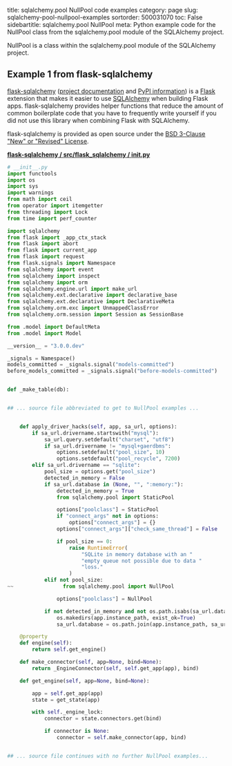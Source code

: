 title: sqlalchemy.pool NullPool code examples
category: page
slug: sqlalchemy-pool-nullpool-examples
sortorder: 500031070
toc: False
sidebartitle: sqlalchemy.pool NullPool
meta: Python example code for the NullPool class from the sqlalchemy.pool module of the SQLAlchemy project.


NullPool is a class within the sqlalchemy.pool module of the SQLAlchemy project.


## Example 1 from flask-sqlalchemy
[flask-sqlalchemy](https://github.com/pallets/flask-sqlalchemy)
([project documentation](https://flask-sqlalchemy.palletsprojects.com/en/2.x/)
and
[PyPI information](https://pypi.org/project/Flask-SQLAlchemy/)) is a
[Flask](/flask.html) extension that makes it easier to use
[SQLAlchemy](/sqlalchemy.html) when building Flask apps. flask-sqlalchemy
provides helper functions that reduce the amount of common boilerplate
code that you have to frequently write yourself if you did not use this
library when combining Flask with SQLAlchemy.

flask-sqlalchemy is provided as open source under the
[BSD 3-Clause "New" or "Revised" License](https://github.com/pallets/flask-sqlalchemy/blob/master/LICENSE.rst).

[**flask-sqlalchemy / src/flask_sqlalchemy / __init__.py**](https://github.com/pallets/flask-sqlalchemy/blob/master/src/flask_sqlalchemy/./__init__.py)

```python
# __init__.py
import functools
import os
import sys
import warnings
from math import ceil
from operator import itemgetter
from threading import Lock
from time import perf_counter

import sqlalchemy
from flask import _app_ctx_stack
from flask import abort
from flask import current_app
from flask import request
from flask.signals import Namespace
from sqlalchemy import event
from sqlalchemy import inspect
from sqlalchemy import orm
from sqlalchemy.engine.url import make_url
from sqlalchemy.ext.declarative import declarative_base
from sqlalchemy.ext.declarative import DeclarativeMeta
from sqlalchemy.orm.exc import UnmappedClassError
from sqlalchemy.orm.session import Session as SessionBase

from .model import DefaultMeta
from .model import Model

__version__ = "3.0.0.dev"

_signals = Namespace()
models_committed = _signals.signal("models-committed")
before_models_committed = _signals.signal("before-models-committed")


def _make_table(db):


## ... source file abbreviated to get to NullPool examples ...


    def apply_driver_hacks(self, app, sa_url, options):
        if sa_url.drivername.startswith("mysql"):
            sa_url.query.setdefault("charset", "utf8")
            if sa_url.drivername != "mysql+gaerdbms":
                options.setdefault("pool_size", 10)
                options.setdefault("pool_recycle", 7200)
        elif sa_url.drivername == "sqlite":
            pool_size = options.get("pool_size")
            detected_in_memory = False
            if sa_url.database in (None, "", ":memory:"):
                detected_in_memory = True
                from sqlalchemy.pool import StaticPool

                options["poolclass"] = StaticPool
                if "connect_args" not in options:
                    options["connect_args"] = {}
                options["connect_args"]["check_same_thread"] = False

                if pool_size == 0:
                    raise RuntimeError(
                        "SQLite in memory database with an "
                        "empty queue not possible due to data "
                        "loss."
                    )
            elif not pool_size:
~~                from sqlalchemy.pool import NullPool

                options["poolclass"] = NullPool

            if not detected_in_memory and not os.path.isabs(sa_url.database):
                os.makedirs(app.instance_path, exist_ok=True)
                sa_url.database = os.path.join(app.instance_path, sa_url.database)

    @property
    def engine(self):
        return self.get_engine()

    def make_connector(self, app=None, bind=None):
        return _EngineConnector(self, self.get_app(app), bind)

    def get_engine(self, app=None, bind=None):

        app = self.get_app(app)
        state = get_state(app)

        with self._engine_lock:
            connector = state.connectors.get(bind)

            if connector is None:
                connector = self.make_connector(app, bind)


## ... source file continues with no further NullPool examples...

```

